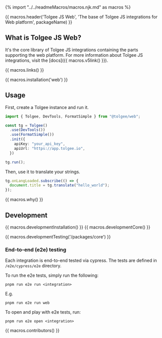 {% import "../../readmeMacros/macros.njk.md" as macros %}

{{ macros.header('Tolgee JS Web', 'The base of Tolgee JS integrations for Web platform', packageName) }}

## What is Tolgee JS Web?
It's the core library of Tolgee JS integrations containing the parts supporting the web platform.
For more information about Tolgee JS integrations, visit the [docs]({{ macros.v5link() }}).

{{ macros.links() }}

{{ macros.installation('web') }}

## Usage

First, create a Tolgee instance and run it.

```ts
import { Tolgee, DevTools, FormatSimple } from "@tolgee/web";

const tg = Tolgee()
  .use(DevTools())
  .use(FormatSimple())
  .init({
    apiKey: "your_api_key",
    apiUrl: "https://app.tolgee.io",
  })

tg.run();
```

Then, use it to translate your strings.

```ts
tg.onLangLoaded.subscribe(() => {
  document.title = tg.translate("hello_world");
});
```

{{ macros.why() }}

## Development
{{ macros.developmentInstallation() }}
{{ macros.developmentCore() }}

{{ macros.developmentTesting('/packages/core') }}

### End-to-end (e2e) testing

Each integration is end-to-end tested via cypress. The tests are defined in `/e2e/cypress/e2e` directory.

To run the e2e tests, simply run the following:
```
pnpm run e2e run <integration>
```
E.g.
```
pnpm run e2e run web
```

To open and play with e2e tests, run:
```
pnpm run e2e open <integration>
```

{{ macros.contributors() }}
